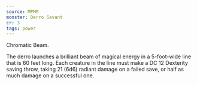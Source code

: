```yaml
---
source: MPMM
monster: Derro Savant
cr: 3
tags: power
---
```


Chromatic Beam. 

The derro launches a brilliant beam of magical energy in a 5-foot-wide line that is 60 feet long. Each creature in the line must make a DC 12 Dexterity saving throw, taking 21 (6d6) radiant damage on a failed save, or half as much damage on a successful one.